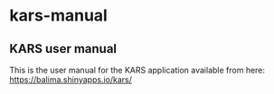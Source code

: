 # kars-manual

## KARS user manual

This is the user manual for the KARS application available from here: 
https://balima.shinyapps.io/kars/
